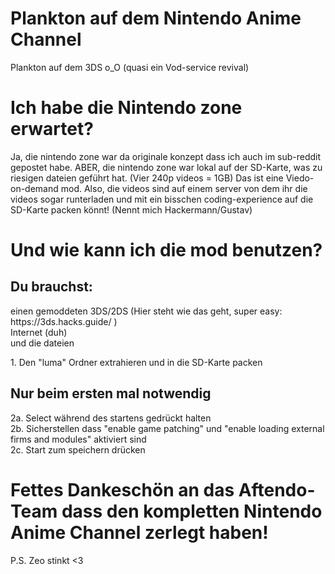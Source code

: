 # Plankton auf dem Nintendo Anime Channel
Plankton auf dem 3DS o_O (quasi ein Vod-service revival)
# Ich habe die Nintendo zone erwartet?
Ja, die nintendo zone war da originale konzept dass ich auch im sub-reddit gepostet habe. ABER, die nintendo zone war lokal auf der SD-Karte, was zu riesigen dateien geführt hat. (Vier 240p videos = 1GB) Das ist eine Viedo-on-demand mod. Also, die videos sind auf einem server von dem ihr die videos sogar runterladen und mit ein bisschen coding-experience auf die SD-Karte packen könnt! (Nennt mich Hackermann/Gustav)
# Und wie kann ich die mod benutzen?
## Du brauchst: 
<p>einen gemoddeten 3DS/2DS (Hier steht wie das geht, super easy: https://3ds.hacks.guide/ )<br>Internet (duh)<br>und die dateien</p>
1. Den "luma" Ordner extrahieren und in die SD-Karte packen

## Nur beim ersten mal notwendig

<p>2a. Select während des startens gedrückt halten<br>2b. Sicherstellen dass "enable game patching" und "enable loading external firms and modules" aktiviert sind<br>2c. Start zum speichern drücken</p>

# Fettes Dankeschön an das Aftendo-Team dass den kompletten Nintendo Anime Channel zerlegt haben!

















P.S. Zeo stinkt <3
